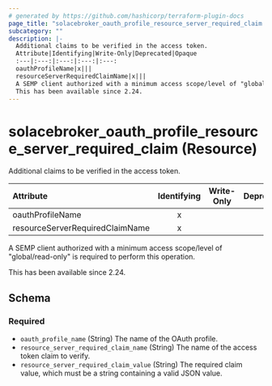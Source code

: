 ```yaml
---
# generated by https://github.com/hashicorp/terraform-plugin-docs
page_title: "solacebroker_oauth_profile_resource_server_required_claim Resource - solacebroker"
subcategory: ""
description: |-
  Additional claims to be verified in the access token.
  Attribute|Identifying|Write-Only|Deprecated|Opaque
  :---|:---:|:---:|:---:|:---:
  oauthProfileName|x|||
  resourceServerRequiredClaimName|x|||
  A SEMP client authorized with a minimum access scope/level of "global/read-only" is required to perform this operation.
  This has been available since 2.24.
---
```


# solacebroker_oauth_profile_resource_server_required_claim (Resource)

Additional claims to be verified in the access token.


Attribute|Identifying|Write-Only|Deprecated|Opaque
:---|:---:|:---:|:---:|:---:
oauthProfileName|x|||
resourceServerRequiredClaimName|x|||



A SEMP client authorized with a minimum access scope/level of "global/read-only" is required to perform this operation.

This has been available since 2.24.



<!-- schema generated by tfplugindocs -->
## Schema

### Required

- `oauth_profile_name` (String) The name of the OAuth profile.
- `resource_server_required_claim_name` (String) The name of the access token claim to verify.
- `resource_server_required_claim_value` (String) The required claim value, which must be a string containing a valid JSON value.


